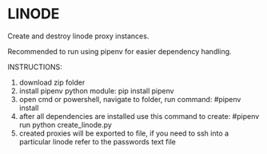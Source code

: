 # LINODE
Create and destroy linode proxy instances.


Recommended to run using pipenv for easier dependency handling.

INSTRUCTIONS:
1) download zip folder
2) install pipenv python module: pip install pipenv
3) open cmd or powershell, navigate to folder, run command: #pipenv install
4) after all dependencies are installed use this command to create: #pipenv run python create_linode.py
6) created proxies will be exported to file, if you need to ssh into a particular linode refer to the passwords text file
